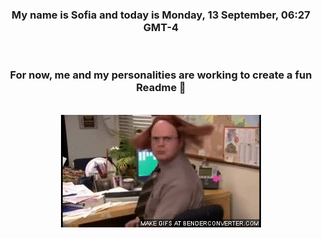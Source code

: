 


<div align="center">
<h3 >My name is Sofia and today is Monday, 13 September, 06:27 GMT-4</h3><br>
<h3 >For now, me and my personalities are working to create a fun Readme 👋
</h3><br>
<img src='img/dwight.gif' alt='working...'/>
</div>
